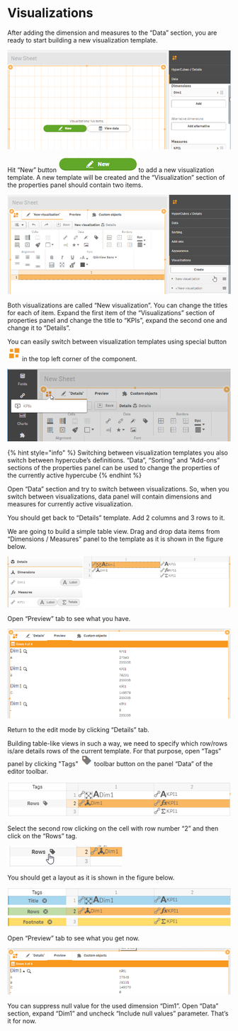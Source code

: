 # Visualizations

After adding the dimension and measures to the “Data” section, you are ready to start building a new visualization template.

![](../.gitbook/assets/Tutorial25.png)

Hit “New” button ![](<../.gitbook/assets/image (8).png>)  to add a new visualization template. A new template will be created and the “Visualization” section of the properties panel should contain two items.

![](../.gitbook/assets/Tutorial26.png)

Both visualizations are called “New visualization”. You can change the titles for each of item. Expand the first item of the “Visualizations” section of properties panel and change the title to “KPIs”, expand the second one and change it to “Details”.

You can easily switch between visualization templates using special button  ![](<../.gitbook/assets/image (9).png>)in the top left corner of the component.

![](../.gitbook/assets/Tutorial27.png)

{% hint style="info" %}
Switching between visualization templates you also switch between hypercube’s definitions. “Data”, “Sorting” and “Add-ons” sections of the properties panel can be used to change the properties of the currently active hypercube
{% endhint %}

Open “Data” section and try to switch between visualizations. So, when you switch between visualizations, data panel will contain dimensions and measures for currently active visualization.

You should get back to “Details” template. Add 2 columns and 3 rows to it.&#x20;

We are going to build a simple table view. Drag and drop data items from “Dimensions / Measures” panel to the template as it is shown in the figure below.

![](../.gitbook/assets/Tutorial28.png)

Open “Preview” tab to see what you have.

![](../.gitbook/assets/Tutorial29.png)

Return to the edit mode by clicking “Details” tab.&#x20;

Building table-like views in such a way, we need to specify which row/rows is/are details rows of the current template. For that purpose, open “Tags” panel by clicking "Tags" ![](<../.gitbook/assets/image (10).png>)  toolbar button on the panel “Data” of the editor toolbar.&#x20;

![](../.gitbook/assets/Tutorial30.png)

Select the second row clicking on the cell with row number “2” and then click on the “Rows” tag.

![](../.gitbook/assets/Tutorial31.png)

You should get a layout as it is shown in the figure below.

![](../.gitbook/assets/Tutorial32.png)

Open “Preview” tab to see what you get now.

![](../.gitbook/assets/Tutorial33.png)

You can suppress null value for the used dimension “Dim1”. Open “Data” section, expand “Dim1” and uncheck “Include null values” parameter. That’s it for now.



